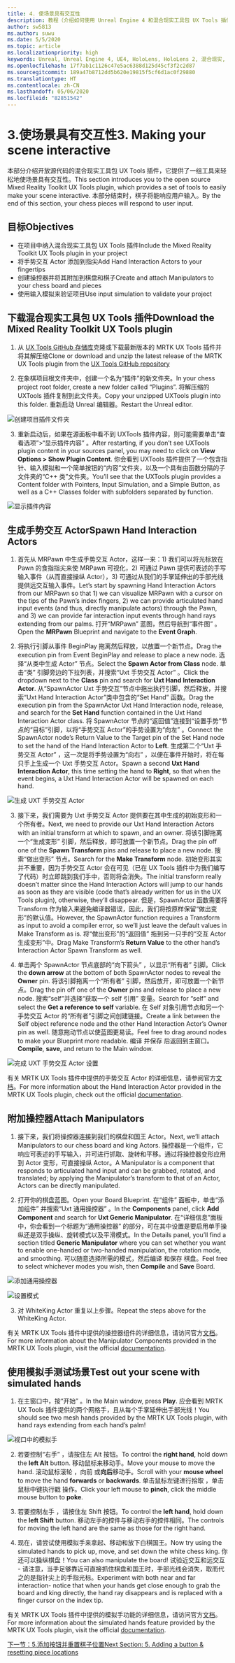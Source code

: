 ```yaml
---
title: 4. 使场景具有交互性
description: 教程（介绍如何使用 Unreal Engine 4 和混合现实工具包 UX Tools 插件构建一款简单的象棋应用）第 4 部分
author: sw5813
ms.author: suwu
ms.date: 5/5/2020
ms.topic: article
ms.localizationpriority: high
keywords: Unreal, Unreal Engine 4, UE4, HoloLens, HoloLens 2, 混合现实, 教程, 入门, mrtk, uxt, UX Tools, 文档
ms.openlocfilehash: 17f7ab1c1126c47e5ac6388d125d45cf3f2c2d87
ms.sourcegitcommit: 189a47b8712dd5b620e19815f5cf6d1ac0f29880
ms.translationtype: HT
ms.contentlocale: zh-CN
ms.lasthandoff: 05/06/2020
ms.locfileid: "82851542"
---
```

# <a name="3-making-your-scene-interactive"></a><span data-ttu-id="58360-104">3.使场景具有交互性</span><span class="sxs-lookup"><span data-stu-id="58360-104">3. Making your scene interactive</span></span>

<span data-ttu-id="58360-105">本部分介绍开放源代码的混合现实工具包 UX Tools 插件，它提供了一组工具来轻松地使场景具有交互性。</span><span class="sxs-lookup"><span data-stu-id="58360-105">This section introduces you to the open source Mixed Reality Toolkit UX Tools plugin, which provides a set of tools to easily make your scene interactive.</span></span> <span data-ttu-id="58360-106">本部分结束时，棋子将能响应用户输入。</span><span class="sxs-lookup"><span data-stu-id="58360-106">By the end of this section, your chess pieces will respond to user input.</span></span> 

## <a name="objectives"></a><span data-ttu-id="58360-107">目标</span><span class="sxs-lookup"><span data-stu-id="58360-107">Objectives</span></span>

* <span data-ttu-id="58360-108">在项目中纳入混合现实工具包 UX Tools 插件</span><span class="sxs-lookup"><span data-stu-id="58360-108">Include the Mixed Reality Toolkit UX Tools plugin in your project</span></span>
* <span data-ttu-id="58360-109">将手势交互 Actor 添加到指尖</span><span class="sxs-lookup"><span data-stu-id="58360-109">Add Hand Interaction Actors to your fingertips</span></span>
* <span data-ttu-id="58360-110">创建操控器并将其附加到棋盘和棋子</span><span class="sxs-lookup"><span data-stu-id="58360-110">Create and attach Manipulators to your chess board and pieces</span></span> 
* <span data-ttu-id="58360-111">使用输入模拟来验证项目</span><span class="sxs-lookup"><span data-stu-id="58360-111">Use input simulation to validate your project</span></span>

## <a name="download-the-mixed-reality-toolkit-ux-tools-plugin"></a><span data-ttu-id="58360-112">下载混合现实工具包 UX Tools 插件</span><span class="sxs-lookup"><span data-stu-id="58360-112">Download the Mixed Reality Toolkit UX Tools plugin</span></span>

1.  <span data-ttu-id="58360-113">从 [UX Tools GitHub 存储库](https://github.com/microsoft/MixedReality-UXTools-Unreal/releases)克隆或下载最新版本的 MRTK UX Tools 插件并将其解压缩</span><span class="sxs-lookup"><span data-stu-id="58360-113">Clone or download and unzip the latest release of the MRTK UX Tools plugin from the [UX Tools GitHub repository](https://github.com/microsoft/MixedReality-UXTools-Unreal/releases)</span></span>

2.  <span data-ttu-id="58360-114">在象棋项目根文件夹中，创建一个名为“插件”的新文件夹。</span><span class="sxs-lookup"><span data-stu-id="58360-114">In your chess project root folder, create a new folder called “Plugins”.</span></span> <span data-ttu-id="58360-115">将解压缩的 UXTools 插件复制到此文件夹。</span><span class="sxs-lookup"><span data-stu-id="58360-115">Copy your unzipped UXTools plugin into this folder.</span></span> <span data-ttu-id="58360-116">重新启动 Unreal 编辑器。</span><span class="sxs-lookup"><span data-stu-id="58360-116">Restart the Unreal editor.</span></span> 

![创建项目插件文件夹](images/unreal-uxt/4-plugins.PNG)

3.  <span data-ttu-id="58360-118">重新启动后，如果在源面板中看不到 UXTools 插件内容，则可能需要单击“查看选项”>“显示插件内容”  。</span><span class="sxs-lookup"><span data-stu-id="58360-118">After restarting, if you don’t see UXTools plugin content in your sources panel, you may need to click on **View Options > Show Plugin Content**.</span></span> <span data-ttu-id="58360-119">你会看到 UXTools 插件提供了一个包含指针、输入模拟和一个简单按钮的“内容”文件夹，以及一个具有由函数分隔的子文件夹的“C++ 类”文件夹。</span><span class="sxs-lookup"><span data-stu-id="58360-119">You’ll see that the UXTools plugin provides a Content folder with Pointers, Input Simulation, and a Simple Button, as well as a C++ Classes folder with subfolders separated by function.</span></span>  

![显示插件内容](images/unreal-uxt/4-showplugincontent.PNG)

## <a name="spawn-hand-interaction-actors"></a><span data-ttu-id="58360-121">生成手势交互 Actor</span><span class="sxs-lookup"><span data-stu-id="58360-121">Spawn Hand Interaction Actors</span></span>

1.  <span data-ttu-id="58360-122">首先从 MRPawn 中生成手势交互 Actor，这样一来：1) 我们可以将光标放在 Pawn 的食指指尖来使 MRPawn 可视化，2) 可通过 Pawn 提供可表述的手写输入事件（从而直接操纵 Actor），3) 可通过从我们的手掌延伸出的手部光线提供远交互输入事件。</span><span class="sxs-lookup"><span data-stu-id="58360-122">Let’s start by spawning Hand Interaction Actors from our MRPawn so that 1) we can visualize MRPawn with a cursor on the tips of the Pawn’s index fingers, 2) we can provide articulated hand input events (and thus, directly manipulate actors) through the Pawn, and 3) we can provide far interaction input events through hand rays extending from our palms.</span></span> <span data-ttu-id="58360-123">打开“MRPawn”  蓝图，然后导航到“事件图”  。</span><span class="sxs-lookup"><span data-stu-id="58360-123">Open the **MRPawn** Blueprint and navigate to the **Event Graph**.</span></span> 

2.  <span data-ttu-id="58360-124">将执行引脚从事件 BeginPlay 拖离然后释放，以放置一个新节点。</span><span class="sxs-lookup"><span data-stu-id="58360-124">Drag the execution pin from Event BeginPlay and release to place a new node.</span></span> <span data-ttu-id="58360-125">选择“从类中生成 Actor”  节点。</span><span class="sxs-lookup"><span data-stu-id="58360-125">Select the **Spawn Actor from Class** node.</span></span> <span data-ttu-id="58360-126">单击“类”  引脚旁边的下拉列表，并搜索“Uxt 手势交互 Actor”  。</span><span class="sxs-lookup"><span data-stu-id="58360-126">Click the dropdown next to the **Class** pin and search for **Uxt Hand Interaction Actor**.</span></span> <span data-ttu-id="58360-127">从“SpawnActor Uxt 手势交互”节点中拖出执行引脚，然后释放，并搜索“Uxt Hand Interaction Actor”类中包含的“Set Hand”  函数。</span><span class="sxs-lookup"><span data-stu-id="58360-127">Drag the execution pin from the SpawnActor Uxt Hand Interaction node, release, and search for the **Set Hand** function contained in the Uxt Hand Interaction Actor class.</span></span> <span data-ttu-id="58360-128">将 SpawnActor 节点的“返回值”连接到“设置手势”节点的“目标”引脚，以将“手势交互 Actor”的手势设置为“向左”  。</span><span class="sxs-lookup"><span data-stu-id="58360-128">Connect the SpawnActor node’s Return Value to the Target pin of the Set Hand node to set the hand of the Hand Interaction Actor to **Left**.</span></span> <span data-ttu-id="58360-129">生成第二个“Uxt 手势交互 Actor”  ，这一次是将手势设置为“向右”  ，以便在事件开始时，将在每只手上生成一个 Uxt 手势交互 Actor。</span><span class="sxs-lookup"><span data-stu-id="58360-129">Spawn a second **Uxt Hand Interaction Actor**, this time setting the hand to **Right**, so that when the event begins, a Uxt Hand Interaction Actor will be spawned on each hand.</span></span> 

![生成 UXT 手势交互 Actor](images/unreal-uxt/4-spawnactor.PNG)

3.  <span data-ttu-id="58360-131">接下来，我们需要为 Uxt 手势交互 Actor 提供要在其中生成的初始变形和一个所有者。</span><span class="sxs-lookup"><span data-stu-id="58360-131">Next, we need to provide our Uxt Hand Interaction Actors with an initial transform at which to spawn, and an owner.</span></span> <span data-ttu-id="58360-132">将该引脚拖离一个“生成变形”  引脚，然后释放，即可放置一个新节点。</span><span class="sxs-lookup"><span data-stu-id="58360-132">Drag the pin off one of the **Spawn Transform** pins and release to place a new node.</span></span> <span data-ttu-id="58360-133">搜索“做出变形”  节点。</span><span class="sxs-lookup"><span data-stu-id="58360-133">Search for the **Make Transform** node.</span></span> <span data-ttu-id="58360-134">初始变形其实并不重要，因为手势交互 Actor 会在可见（已在 UX Tools 插件中为我们编写了代码）时立即跳到我们手中，否则将会消失。</span><span class="sxs-lookup"><span data-stu-id="58360-134">The initial transform really doesn’t matter since the Hand Interaction Actors will jump to our hands as soon as they are visible (code that’s already written for us in the UX Tools plugin), otherwise, they’ll disappear.</span></span> <span data-ttu-id="58360-135">但是，SpawnActor 函数需要将 Transform 作为输入来避免编译器错误，因此，我们将按原样保留“做出变形”的默认值。</span><span class="sxs-lookup"><span data-stu-id="58360-135">However, the SpawnActor function requires a Transform as input to avoid a compiler error, so we’ll just leave the default values in Make Transform as is.</span></span> <span data-ttu-id="58360-136">将“做出变形”的“返回值”  拖到另一只手的“交互 Actor 生成变形”中。</span><span class="sxs-lookup"><span data-stu-id="58360-136">Drag Make Transform’s **Return Value** to the other hand’s Interaction Actor Spawn Transform as well.</span></span> 

4.  <span data-ttu-id="58360-137">单击两个 SpawnActor 节点底部的“向下箭头”  ，以显示“所有者”  引脚。</span><span class="sxs-lookup"><span data-stu-id="58360-137">Click the **down arrow** at the bottom of both SpawnActor nodes to reveal the **Owner** pin.</span></span> <span data-ttu-id="58360-138">将该引脚拖离一个“所有者”  引脚，然后放开，即可放置一个新节点。</span><span class="sxs-lookup"><span data-stu-id="58360-138">Drag the pin off one of the **Owner** pins and release to place a new node.</span></span> <span data-ttu-id="58360-139">搜索“self”并选择“获取一个 self 引用”  变量。</span><span class="sxs-lookup"><span data-stu-id="58360-139">Search for “self” and select the **Get a reference to self** variable.</span></span> <span data-ttu-id="58360-140">在 Self 对象引用节点和另一个手势交互 Actor 的“所有者”引脚之间创建链接。</span><span class="sxs-lookup"><span data-stu-id="58360-140">Create a link between the Self object reference node and the other Hand Interaction Actor’s Owner pin as well.</span></span> <span data-ttu-id="58360-141">随意拖动节点以使蓝图更易读。</span><span class="sxs-lookup"><span data-stu-id="58360-141">Feel free to drag around nodes to make your Blueprint more readable.</span></span> <span data-ttu-id="58360-142">编译  并保存  后返回到主窗口。</span><span class="sxs-lookup"><span data-stu-id="58360-142">**Compile**, **save**, and return to the Main window.</span></span> 

![完成 UXT 手势交互 Actor 设置](images/unreal-uxt/4-fingerptrs.PNG)

<span data-ttu-id="58360-144">有关 MRTK UX Tools 插件中提供的手势交互 Actor 的详细信息，请参阅官方[文档](https://microsoft.github.io/MixedReality-UXTools-Unreal/version/public/0.8.x/Docs/HandInteraction.html)。</span><span class="sxs-lookup"><span data-stu-id="58360-144">For more information about the Hand Interaction Actor provided in the MRTK UX Tools plugin, check out the official [documentation](https://microsoft.github.io/MixedReality-UXTools-Unreal/version/public/0.8.x/Docs/HandInteraction.html).</span></span>

## <a name="attach-manipulators"></a><span data-ttu-id="58360-145">附加操控器</span><span class="sxs-lookup"><span data-stu-id="58360-145">Attach Manipulators</span></span>

1.  <span data-ttu-id="58360-146">接下来，我们将操控器连接到我们的棋盘和国王 Actor。</span><span class="sxs-lookup"><span data-stu-id="58360-146">Next, we’ll attach Manipulators to our chess board and king Actors.</span></span> <span data-ttu-id="58360-147">操控器是一个组件，它响应可表述的手写输入，并可进行抓取、旋转和平移。通过将操控器变形应用到 Actor 变形，可直接操纵 Actor。</span><span class="sxs-lookup"><span data-stu-id="58360-147">A Manipulator is a component that responds to articulated hand input and can be grabbed, rotated, and translated; by applying the Manipulator’s transform to that of an Actor, Actors can be directly manipulated.</span></span> 

2.  <span data-ttu-id="58360-148">打开你的棋盘蓝图。</span><span class="sxs-lookup"><span data-stu-id="58360-148">Open your Board Blueprint.</span></span> <span data-ttu-id="58360-149">在“组件”  面板中，单击“添加组件”  并搜索“Uxt 通用操控器”  。</span><span class="sxs-lookup"><span data-stu-id="58360-149">In the **Components** panel, click **Add Component** and search for **Uxt Generic Manipulator**.</span></span> <span data-ttu-id="58360-150">在“详细信息”面板中，你会看到一个标题为“通用操控器”  的部分，可在其中设置是要启用单手操纵还是双手操纵、旋转模式以及平滑模式。</span><span class="sxs-lookup"><span data-stu-id="58360-150">In the Details panel, you’ll find a section titled **Generic Manipulator** where you can set whether you want to enable one-handed or two-handed manipulation, the rotation mode, and smoothing.</span></span> <span data-ttu-id="58360-151">可以随意选择所需的模式，然后编译  和保存  棋盘。</span><span class="sxs-lookup"><span data-stu-id="58360-151">Feel free to select whichever modes you wish, then **Compile** and **Save** Board.</span></span> 

![添加通用操控器](images/unreal-uxt/4-addmanip.PNG)

![设置模式](images/unreal-uxt/4-setrotmode.PNG)

3.  <span data-ttu-id="58360-154">对 WhiteKing Actor 重复以上步骤。</span><span class="sxs-lookup"><span data-stu-id="58360-154">Repeat the steps above for the WhiteKing Actor.</span></span>

<span data-ttu-id="58360-155">有关 MRTK UX Tools 插件中提供的操控器组件的详细信息，请访问官方[文档](https://microsoft.github.io/MixedReality-UXTools-Unreal/version/public/0.8.x/Docs/Manipulator.html)。</span><span class="sxs-lookup"><span data-stu-id="58360-155">For more information about the Manipulator Components provided in the MRTK UX Tools plugin, visit the official [documentation](https://microsoft.github.io/MixedReality-UXTools-Unreal/version/public/0.8.x/Docs/Manipulator.html).</span></span>

## <a name="test-out-your-scene-with-simulated-hands"></a><span data-ttu-id="58360-156">使用模拟手测试场景</span><span class="sxs-lookup"><span data-stu-id="58360-156">Test out your scene with simulated hands</span></span>

1.  <span data-ttu-id="58360-157">在主窗口中，按“开始”  。</span><span class="sxs-lookup"><span data-stu-id="58360-157">In the Main window, press **Play**.</span></span> <span data-ttu-id="58360-158">应会看到 MRTK UX Tools 插件提供的两个网格手，且从每个手掌延伸出手部光线！</span><span class="sxs-lookup"><span data-stu-id="58360-158">You should see two mesh hands provided by the MRTK UX Tools plugin, with hand rays extending from each hand’s palm!</span></span> 

![视口中的模拟手](images/unreal-uxt/4-handsim.PNG)

2.  <span data-ttu-id="58360-160">若要控制“右手”  ，请按住左 Alt  按钮。</span><span class="sxs-lookup"><span data-stu-id="58360-160">To control the **right hand**, hold down the **left Alt** button.</span></span> <span data-ttu-id="58360-161">移动鼠标来移动手。</span><span class="sxs-lookup"><span data-stu-id="58360-161">Move your mouse to move the hand.</span></span> <span data-ttu-id="58360-162">滚动鼠标滚轮  ，向前  或**向后**移动手。</span><span class="sxs-lookup"><span data-stu-id="58360-162">Scroll with your **mouse wheel** to move the hand **forwards** or **backwards**.</span></span> <span data-ttu-id="58360-163">单击鼠标左键进行拾取  ，单击鼠标中键执行戳  操作。</span><span class="sxs-lookup"><span data-stu-id="58360-163">Click your left mouse to **pinch**, click the middle mouse button to **poke**.</span></span>

3.  <span data-ttu-id="58360-164">若要控制左手  ，请按住左 Shift  按钮。</span><span class="sxs-lookup"><span data-stu-id="58360-164">To control the **left hand**, hold down the **left Shift** button.</span></span> <span data-ttu-id="58360-165">移动左手的控件与移动右手的控件相同。</span><span class="sxs-lookup"><span data-stu-id="58360-165">The controls for moving the left hand are the same as those for the right hand.</span></span> 

4.  <span data-ttu-id="58360-166">现在，请尝试使用模拟手来拿起、移动和放下白棋国王。</span><span class="sxs-lookup"><span data-stu-id="58360-166">Now try using the simulated hands to pick up, move, and set down the white chess king.</span></span> <span data-ttu-id="58360-167">你还可以操纵棋盘！</span><span class="sxs-lookup"><span data-stu-id="58360-167">You can also manipulate the board!</span></span> <span data-ttu-id="58360-168">试验近交互和远交互 - 请注意，当手足够靠近可直接抓住棋盘和国王时，手部光线会消失，取而代之的是指针尖上的手指光标。</span><span class="sxs-lookup"><span data-stu-id="58360-168">Experiment with both near and far interaction- notice that when your hands get close enough to grab the board and king directly, the hand ray disappears and is replaced with a finger cursor on the index tip.</span></span> 

<span data-ttu-id="58360-169">有关 MRTK UX Tools 插件中提供的模拟手功能的详细信息，请访问官方[文档](https://microsoft.github.io/MixedReality-UXTools-Unreal/version/public/0.8.x/Docs/InputSimulation.html)。</span><span class="sxs-lookup"><span data-stu-id="58360-169">For more information about the simulated hands feature provided by the MRTK UX Tools plugin, visit the official [documentation](https://microsoft.github.io/MixedReality-UXTools-Unreal/version/public/0.8.x/Docs/InputSimulation.html).</span></span>

[<span data-ttu-id="58360-170">下一节：5.添加按钮并重置棋子位置</span><span class="sxs-lookup"><span data-stu-id="58360-170">Next Section: 5. Adding a button & resetting piece locations</span></span>](unreal-uxt-ch5.md)